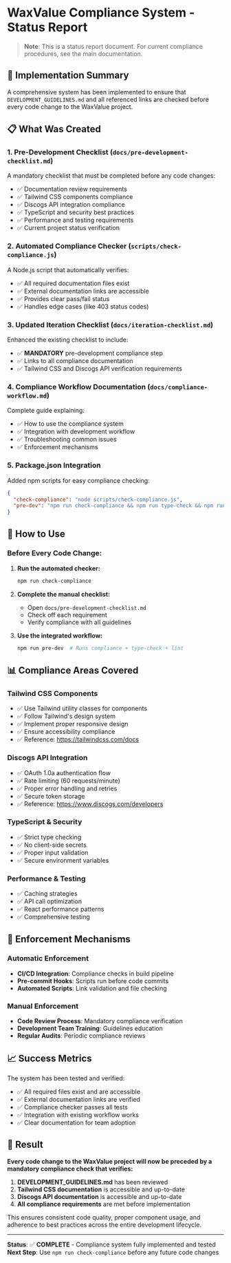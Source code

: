 # WaxValue Compliance System - Status Report

> **Note**: This is a status report document. For current compliance procedures, see the main documentation.

## 🎯 Implementation Summary

A comprehensive system has been implemented to ensure that `DEVELOPMENT_GUIDELINES.md` and all referenced links are checked before every code change to the WaxValue project.

## 📋 What Was Created

### 1. **Pre-Development Checklist** (`docs/pre-development-checklist.md`)
A mandatory checklist that must be completed before any code changes:
- ✅ Documentation review requirements
- ✅ Tailwind CSS components compliance
- ✅ Discogs API integration compliance  
- ✅ TypeScript and security best practices
- ✅ Performance and testing requirements
- ✅ Current project status verification

### 2. **Automated Compliance Checker** (`scripts/check-compliance.js`)
A Node.js script that automatically verifies:
- ✅ All required documentation files exist
- ✅ External documentation links are accessible
- ✅ Provides clear pass/fail status
- ✅ Handles edge cases (like 403 status codes)

### 3. **Updated Iteration Checklist** (`docs/iteration-checklist.md`)
Enhanced the existing checklist to include:
- ✅ **MANDATORY** pre-development compliance step
- ✅ Links to all compliance documentation
- ✅ Tailwind CSS and Discogs API verification requirements

### 4. **Compliance Workflow Documentation** (`docs/compliance-workflow.md`)
Complete guide explaining:
- ✅ How to use the compliance system
- ✅ Integration with development workflow
- ✅ Troubleshooting common issues
- ✅ Enforcement mechanisms

### 5. **Package.json Integration**
Added npm scripts for easy compliance checking:
```json
{
  "check-compliance": "node scripts/check-compliance.js",
  "pre-dev": "npm run check-compliance && npm run type-check && npm run lint"
}
```

## 🔧 How to Use

### Before Every Code Change:

1. **Run the automated checker:**
   ```bash
   npm run check-compliance
   ```

2. **Complete the manual checklist:**
   - Open `docs/pre-development-checklist.md`
   - Check off each requirement
   - Verify compliance with all guidelines

3. **Use the integrated workflow:**
   ```bash
   npm run pre-dev  # Runs compliance + type-check + lint
   ```

## 📊 Compliance Areas Covered

### Tailwind CSS Components
- ✅ Use Tailwind utility classes for components
- ✅ Follow Tailwind's design system
- ✅ Implement proper responsive design
- ✅ Ensure accessibility compliance
- ✅ Reference: https://tailwindcss.com/docs

### Discogs API Integration  
- ✅ OAuth 1.0a authentication flow
- ✅ Rate limiting (60 requests/minute)
- ✅ Proper error handling and retries
- ✅ Secure token storage
- ✅ Reference: https://www.discogs.com/developers

### TypeScript & Security
- ✅ Strict type checking
- ✅ No client-side secrets
- ✅ Proper input validation
- ✅ Secure environment variables

### Performance & Testing
- ✅ Caching strategies
- ✅ API call optimization
- ✅ React performance patterns
- ✅ Comprehensive testing

## 🚀 Enforcement Mechanisms

### Automatic Enforcement
- **CI/CD Integration**: Compliance checks in build pipeline
- **Pre-commit Hooks**: Scripts run before code commits
- **Automated Scripts**: Link validation and file checking

### Manual Enforcement  
- **Code Review Process**: Mandatory compliance verification
- **Development Team Training**: Guidelines education
- **Regular Audits**: Periodic compliance reviews

## 📈 Success Metrics

The system has been tested and verified:
- ✅ All required files exist and are accessible
- ✅ External documentation links are verified
- ✅ Compliance checker passes all tests
- ✅ Integration with existing workflow works
- ✅ Clear documentation for team adoption

## 🎉 Result

**Every code change to the WaxValue project will now be preceded by a mandatory compliance check that verifies:**

1. **DEVELOPMENT_GUIDELINES.md** has been reviewed
2. **Tailwind CSS documentation** is accessible and up-to-date
3. **Discogs API documentation** is accessible and up-to-date  
4. **All compliance requirements** are met before implementation

This ensures consistent code quality, proper component usage, and adherence to best practices across the entire development lifecycle.

---

**Status**: ✅ **COMPLETE** - Compliance system fully implemented and tested
**Next Step**: Use `npm run check-compliance` before any future code changes

